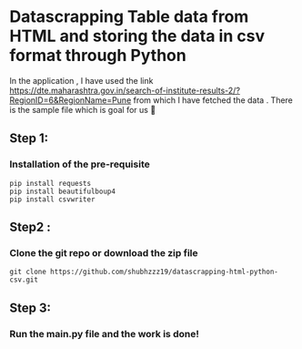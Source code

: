 # Datascrapping Table data from HTML and storing the data in csv format through Python

In the application , I have used the link https://dte.maharashtra.gov.in/search-of-institute-results-2/?RegionID=6&RegionName=Pune from which I have fetched the data . There is the sample file which is goal for us 📝

## Step 1:
### Installation of the pre-requisite
```
pip install requests
pip install beautifulboup4
pip install csvwriter
```

## Step2 :
### Clone the git repo or download the zip file  
```
git clone https://github.com/shubhzzz19/datascrapping-html-python-csv.git
```

## Step 3:
### Run the main.py file and the work is done!
